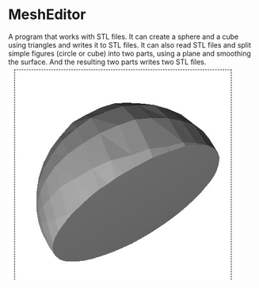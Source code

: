 # MeshEditor
A program that works with STL files. It can create a sphere and a cube using triangles and writes it to STL files. It can also read STL files and split simple figures (circle or cube) into two parts, using a plane and smoothing the surface. And the resulting two parts writes two STL files.
![alt text](sphere.jpg)
